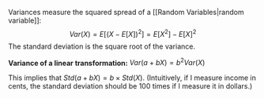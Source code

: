 Variances measure the squared spread of a [[Random Variables|random variable]]:
$$Var(X)=E[(X-E[X])^2]=E[X^2]-E[X]^2$$
The standard deviation is the square root of the variance.

**Variance of a linear transformation:** $Var(a+bX)=b^2Var(X)$

This implies that $Std(a + bX) = b \times Std(X)$. (Intuitively, if I measure income in cents, the standard deviation should be 100 times if I measure it in dollars.)